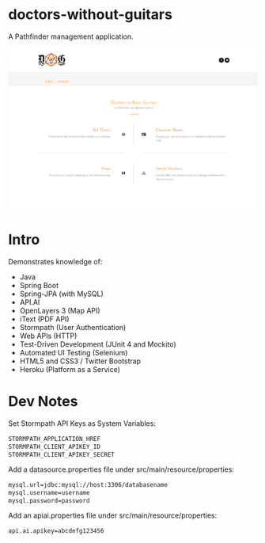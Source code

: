 # doctors-without-guitars
A Pathfinder management application.

![alt text](readme/figure1.png "DwG Home")

# Intro
Demonstrates knowledge of:

- Java
- Spring Boot
- Spring-JPA (with MySQL)
- API.AI
- OpenLayers 3 (Map API)
- iText (PDF API)
- Stormpath (User Authentication)
- Web APIs (HTTP)
- Test-Driven Development (JUnit 4 and Mockito)
- Automated UI Testing (Selenium)
- HTML5 and CSS3 / Twitter Bootstrap
- Heroku (Platform as a Service)

# Dev Notes
Set Stormpath API Keys as System Variables:
```
STORMPATH_APPLICATION_HREF
STORMPATH_CLIENT_APIKEY_ID
STORMPATH_CLIENT_APIKEY_SECRET
```


Add a datasource.properties file under src/main/resource/properties:
```
mysql.url=jdbc:mysql://host:3306/databasename
mysql.username=username
mysql.password=password
```


Add an apiai.properties file under src/main/resource/properties:
```
api.ai.apikey=abcdefg123456
```
